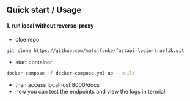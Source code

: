 ## Quick start / Usage

#### 1. run local without reverse-proxy
- cloe repo
```bash
git clone https://github.com/matsjfunke/fastapi-login-traefik.git
```
- start container
```bash
docker-compose -f docker-compose.yml up --build
```
- than access localhost:8000/docs
- now you can test the endpoints and view the logs in termial
